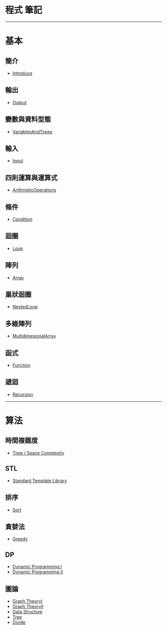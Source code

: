 # **程式 筆記**

---
# 基本  
## 簡介
* [Introduce](https://github.com/Vincenttainan/CppTeachingNote/blob/main/01_introduce.md)

## 輸出
* [Output](https://github.com/Vincenttainan/CppTeachingNote/blob/main/02_output.md)

## 變數與資料型態
* [VariablesAndTypes](https://github.com/Vincenttainan/CppTeachingNote/blob/main/03_variablesAndTypes.md)

## 輸入  
* [Input](https://github.com/Vincenttainan/CppTeachingNote/blob/main/04_input.md)  

## 四則運算與運算式
* [ArithmeticOperations](https://github.com/Vincenttainan/CppTeachingNote/blob/main/05_arithmeticOperations.md)

## 條件
* [Condition](https://github.com/Vincenttainan/CppTeachingNote/blob/main/06_condition.md)  

## 迴圈
* [Loop](https://github.com/Vincenttainan/CppTeachingNote/blob/main/07_loop.md)  

## 陣列
* [Array](https://github.com/Vincenttainan/CppTeachingNote/blob/main/08_array.md)  

## 巢狀迴圈
* [NestedLoop](https://github.com/Vincenttainan/CppTeachingNote/blob/main/09_nestedLoop.md)  

## 多維陣列
* [MultidimesionalArray](https://github.com/Vincenttainan/CppTeachingNote/blob/main/10_multidimesionalArray.md)  

## 函式
* [Function](https://github.com/Vincenttainan/CppTeachingNote/blob/main/11_function.md)  

## 遞迴
* [Recursion](https://github.com/Vincenttainan/CppTeachingNote/blob/main/12_recursion.md)  

---

# 算法  
## 時間複雜度  
* [Time / Space Complexity](https://github.com/Vincenttainan/CppTeachingNote/blob/main/13_timeAndSpaceComplexity.md)  

## STL  
* [Standard Template Library](https://github.com/Vincenttainan/CppTeachingNote/blob/main/14_standardTemplateLibrary.md)  

## 排序  
* [Sort](https://github.com/Vincenttainan/CppTeachingNote/blob/main/15_sort.md)

## 貪婪法  
* [Greedy](https://github.com/Vincenttainan/CppTeachingNote/blob/main/16_greedy.md)

## DP
* [Dynamic Programming I](https://github.com/Vincenttainan/CppTeachingNote/blob/main/17_dpI.md)
* [Dynamic Programming II](https://github.com/Vincenttainan/CppTeachingNote/blob/main/18_dpII.md)

## 圖論  
* [Graph TheoryI](https://github.com/Vincenttainan/CppTeachingNote/blob/main/19_graphTheoryI.md)
* [Graph TheoryII]()  
* [Data Structure]()  
* [Tree]()  
* [Divide]()  
